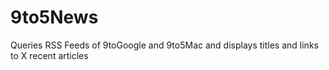 # 9to5News
Queries RSS Feeds of 9toGoogle and 9to5Mac and displays titles and links to X recent articles
